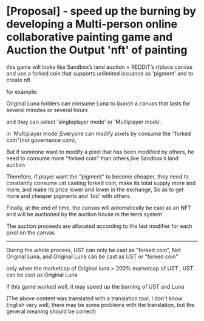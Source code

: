 # [Proposal] - speed up the burning by developing a Multi-person online collaborative painting game and Auction the Output 'nft' of painting

this game will looks like Sandbox’s land auction + REDDIT’s r/place canvas and use a forked coin that supports unlimited issuance as 'pigment' and to create nft

for example:

Original Luna holders can consume Luna to launch a canvas that lasts for several minutes or several hours

and they can select 'singleplayer mode' or 'Multiplayer mode'.

in 'Multiplayer mode',Everyone can modify pixels by consume the "forked coin"(not governance coin),

But if someone want to modify a pixel that has been modified by others, he need to consume more "forked coin" than others,like Sandbox’s land auction

Therefore, if player want the "pigment" to become cheaper, they need to constantly consume ust casting forked coin, make its total supply more and more, and make its price lower and lower in the exchange,
So as to get more and cheaper pigments and 'bid' with others.

Finally, at the end of time, the canvas will automatically be cast as an NFT and will be auctioned by the auction house in the terra system  

The auction proceeds are allocated according to the last modifier for each pixel on the canvas
 
------------------------------------------------------------------------------------------------------------------------------------------

During the whole process, UST can only be cast as "forked coin", Not Original Luna,  and Original Luna can be cast as UST or "forked coin"

only when the marketcap of Original luna > 200% marketcap of UST , UST can be cast as Original Luna
 
If this game worked well, it may speed up the burning of UST and Luna


(The above content was translated with a translation tool, I don't know English very well, there may be some problems with the translation, but the general meaning should be correct)
